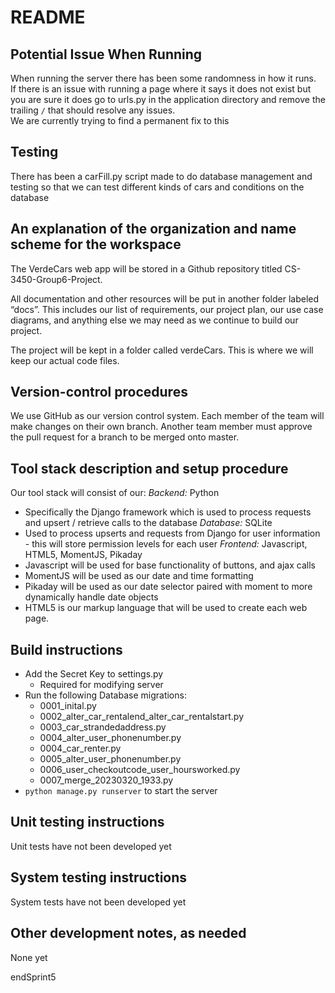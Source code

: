 # README

## Potential Issue When Running
When running the server there has been some randomness in how it runs.   
If there is an issue with running a page where it says it does not exist but you are sure it does go to urls.py in the application directory and remove the trailing `/` that should resolve any issues.  
We are currently trying to find a permanent fix to this 

## Testing 
There has been a carFill.py script made to do database management and testing so that we can test different kinds of cars and conditions on the database

## An explanation of the organization and name scheme for the workspace 
The VerdeCars web app will be stored in a Github repository titled CS-3450-Group6-Project.  

All documentation and other resources will be put in another folder labeled “docs”. This includes our list of requirements, our project plan, our use case diagrams, and anything else we may need as we continue to build our project.  

The project will be kept in a folder called verdeCars. This is where we will keep our actual code files.  

## Version-control procedures
We use GitHub as our version control system. Each member of the team will make changes on their own branch. Another team member must approve the pull request for a branch to be merged onto master.  


## Tool stack description and setup procedure
Our tool stack will consist of our:
*Backend:* Python
* Specifically the Django framework which is used to process requests and upsert / retrieve calls to the database
*Database:* SQLite
* Used to process upserts and requests from Django for user information - this will store permission levels for each user
*Frontend:* Javascript, HTML5, MomentJS, Pikaday
* Javascript will be used for base functionality of buttons, and ajax calls
* MomentJS will be used as our date and time formatting 
* Pikaday will be used as our date selector paired with moment to more dynamically handle date objects  
* HTML5 is our markup language that will be used to create each web page.


## Build instructions

* Add the Secret Key to settings.py
    * Required for modifying server
* Run the following Database migrations:
    * 0001_inital.py
    * 0002_alter_car_rentalend_alter_car_rentalstart.py
    * 0003_car_strandedaddress.py
    * 0004_alter_user_phonenumber.py
    * 0004_car_renter.py
    * 0005_alter_user_phonenumber.py
    * 0006_user_checkoutcode_user_hoursworked.py
    * 0007_merge_20230320_1933.py
* `python manage.py runserver` to start the server



## Unit testing instructions
Unit tests have not been developed yet


## System testing instructions
System tests have not been developed yet


## Other development notes, as needed
None yet


endSprint5